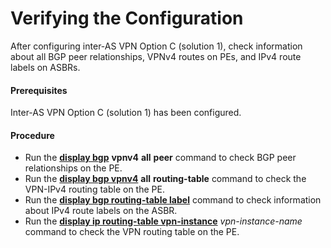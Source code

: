Verifying the Configuration
===========================

After configuring inter-AS VPN Option C (solution 1), check information about all BGP peer relationships, VPNv4 routes on PEs, and IPv4 route labels on ASBRs.

#### Prerequisites

Inter-AS VPN Option C (solution 1) has been configured.


#### Procedure

* Run the [**display bgp**](cmdqueryname=display+bgp) **vpnv4** **all** **peer** command to check BGP peer relationships on the PE.
* Run the [**display bgp vpnv4**](cmdqueryname=display+bgp+vpnv4) **all** **routing-table** command to check the VPN-IPv4 routing table on the PE.
* Run the [**display bgp routing-table label**](cmdqueryname=display+bgp+routing-table+label) command to check information about IPv4 route labels on the ASBR.
* Run the [**display ip routing-table vpn-instance**](cmdqueryname=display+ip+routing-table+vpn-instance) *vpn-instance-name* command to check the VPN routing table on the PE.